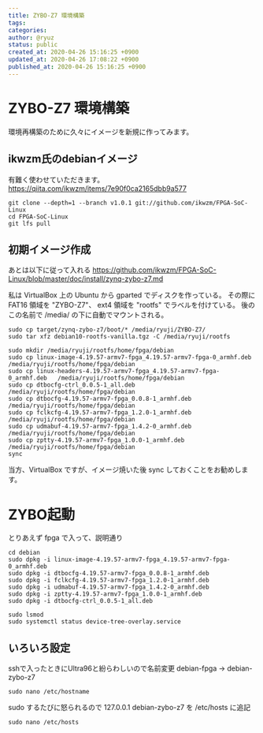 ```yaml
---
title: ZYBO-Z7 環境構築
tags: 
categories: 
author: @ryuz
status: public
created_at: 2020-04-26 15:16:25 +0900
updated_at: 2020-04-26 17:08:22 +0900
published_at: 2020-04-26 15:16:25 +0900
---
```

# ZYBO-Z7 環境構築
環境再構築のために久々にイメージを新規に作ってみます。

## ikwzm氏のdebianイメージ
有難く使わせていただきます。
https://qiita.com/ikwzm/items/7e90f0ca2165dbb9a577

```
git clone --depth=1 --branch v1.0.1 git://github.com/ikwzm/FPGA-SoC-Linux
cd FPGA-SoC-Linux
git lfs pull
```

## 初期イメージ作成
あとは以下に従って入れる
https://github.com/ikwzm/FPGA-SoC-Linux/blob/master/doc/install/zynq-zybo-z7.md

私は VirtualBox 上の Ubuntu から gparted でディスクを作っている。
その際に FAT16 領域を "ZYBO-Z7"、 ext4 領域を "rootfs" でラベルを付けている。
後のこの名前で /media/ の下に自動でマウントされる。

```
sudo cp target/zynq-zybo-z7/boot/* /media/ryuji/ZYBO-Z7/
sudo tar xfz debian10-rootfs-vanilla.tgz -C /media/ryuji/rootfs

sudo mkdir /media/ryuji/rootfs/home/fpga/debian
sudo cp linux-image-4.19.57-armv7-fpga_4.19.57-armv7-fpga-0_armhf.deb     /media/ryuji/rootfs/home/fpga/debian
sudo cp linux-headers-4.19.57-armv7-fpga_4.19.57-armv7-fpga-0_armhf.deb   /media/ryuji/rootfs/home/fpga/debian
sudo cp dtbocfg-ctrl_0.0.5-1_all.deb                                      /media/ryuji/rootfs/home/fpga/debian
sudo cp dtbocfg-4.19.57-armv7-fpga_0.0.8-1_armhf.deb                      /media/ryuji/rootfs/home/fpga/debian
sudo cp fclkcfg-4.19.57-armv7-fpga_1.2.0-1_armhf.deb                      /media/ryuji/rootfs/home/fpga/debian
sudo cp udmabuf-4.19.57-armv7-fpga_1.4.2-0_armhf.deb                      /media/ryuji/rootfs/home/fpga/debian
sudo cp zptty-4.19.57-armv7-fpga_1.0.0-1_armhf.deb                        /media/ryuji/rootfs/home/fpga/debian
sync
```

当方、VirtualBox ですが、イメージ焼いた後 sync しておくことをお勧めします。

# ZYBO起動
とりあえず fpga で入って、説明通り

```
cd debian
sudo dpkg -i linux-image-4.19.57-armv7-fpga_4.19.57-armv7-fpga-0_armhf.deb
sudo dpkg -i dtbocfg-4.19.57-armv7-fpga_0.0.8-1_armhf.deb
sudo dpkg -i fclkcfg-4.19.57-armv7-fpga_1.2.0-1_armhf.deb
sudo dpkg -i udmabuf-4.19.57-armv7-fpga_1.4.2-0_armhf.deb
sudo dpkg -i zptty-4.19.57-armv7-fpga_1.0.0-1_armhf.deb
sudo dpkg -i dtbocfg-ctrl_0.0.5-1_all.deb

sudo lsmod
sudo systemctl status device-tree-overlay.service
```

## いろいろ設定
sshで入ったときにUltra96と紛らわしいので名前変更 debian-fpga -> debian-zybo-z7
```
sudo nano /etc/hostname
```

sudo するたびに怒られるので
127.0.0.1       debian-zybo-z7
を /etc/hosts に追記
```
sudo nano /etc/hosts
```
